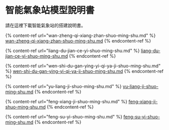 # 智能氣象站模型說明書

請在這裡下載智能氣象站的搭建說明書。

{% content-ref url="wan-zheng-qi-xiang-zhan-shuo-ming-shu.md" %}
[wan-zheng-qi-xiang-zhan-shuo-ming-shu.md](wan-zheng-qi-xiang-zhan-shuo-ming-shu.md)
{% endcontent-ref %}

{% content-ref url="liang-du-jian-ce-yi-shuo-ming-shu.md" %}
[liang-du-jian-ce-yi-shuo-ming-shu.md](liang-du-jian-ce-yi-shuo-ming-shu.md)
{% endcontent-ref %}

{% content-ref url="wen-shi-du-gan-ying-yi-qi-ya-ji-shuo-ming-shu.md" %}
[wen-shi-du-gan-ying-yi-qi-ya-ji-shuo-ming-shu.md](wen-shi-du-gan-ying-yi-qi-ya-ji-shuo-ming-shu.md)
{% endcontent-ref %}

{% content-ref url="yu-liang-ji-shuo-ming-shu.md" %}
[yu-liang-ji-shuo-ming-shu.md](yu-liang-ji-shuo-ming-shu.md)
{% endcontent-ref %}

{% content-ref url="feng-xiang-ji-shuo-ming-shu.md" %}
[feng-xiang-ji-shuo-ming-shu.md](feng-xiang-ji-shuo-ming-shu.md)
{% endcontent-ref %}

{% content-ref url="feng-su-yi-shuo-ming-shu.md" %}
[feng-su-yi-shuo-ming-shu.md](feng-su-yi-shuo-ming-shu.md)
{% endcontent-ref %}

